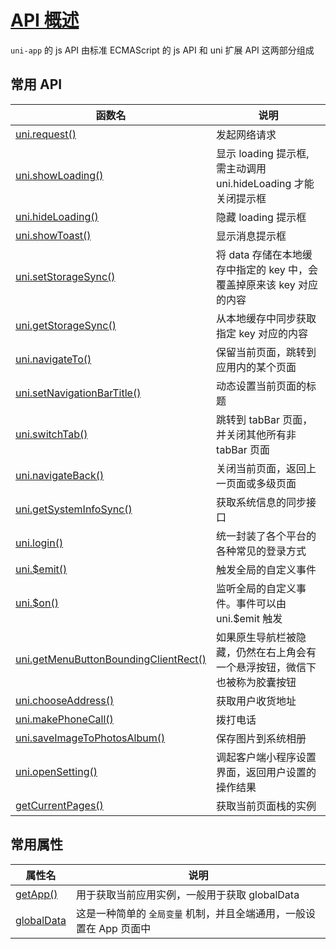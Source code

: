 # [API 概述](https://uniapp.dcloud.net.cn/api/)
`uni-app` 的 js API 由标准 ECMAScript 的 js API 和 uni 扩展 API 这两部分组成

## 常用 API

| 函数名                                                                                                                       | 说明                                                                       |
| ---------------------------------------------------------------------------------------------------------------------------- | -------------------------------------------------------------------------- |
| [uni.request()](https://uniapp.dcloud.net.cn/api/request/request.html#request)                                               | 发起网络请求                                                               |
| [uni.showLoading()](https://uniapp.dcloud.net.cn/api/ui/prompt.html#showloading)                                             | 显示 loading 提示框, 需主动调用 uni.hideLoading 才能关闭提示框             |
| [uni.hideLoading()](https://uniapp.dcloud.net.cn/api/ui/prompt.html#hideloading)                                             | 隐藏 loading 提示框                                                        |
| [uni.showToast()](https://uniapp.dcloud.net.cn/api/ui/prompt.html#showtoast)                                                 | 显示消息提示框                                                             |
| [uni.setStorageSync()](https://uniapp.dcloud.net.cn/api/storage/storage.html#setstoragesync)                                 | 将 data 存储在本地缓存中指定的 key 中，会覆盖掉原来该 key 对应的内容       |
| [uni.getStorageSync()](https://uniapp.dcloud.net.cn/api/storage/storage?id=getstoragesync#getstoragesync)                    | 从本地缓存中同步获取指定 key 对应的内容                                    |
| [uni.navigateTo()](https://uniapp.dcloud.net.cn/api/router.html#navigateto)                                                  | 保留当前页面，跳转到应用内的某个页面                                       |
| [uni.setNavigationBarTitle()](https://uniapp.dcloud.net.cn/api/ui/navigationbar.html#setnavigationbartitle)                  | 动态设置当前页面的标题                                                     |
| [uni.switchTab()](https://uniapp.dcloud.net.cn/api/router.html#switchtab)                                                    | 跳转到 tabBar 页面，并关闭其他所有非 tabBar 页面                           |
| [uni.navigateBack()](https://uniapp.dcloud.net.cn/api/router.html#navigateback)                                              | 关闭当前页面，返回上一页面或多级页面                                       |
| [uni.getSystemInfoSync()](https://uniapp.dcloud.net.cn/api/system/info.html#getsysteminfosync)                               | 获取系统信息的同步接口                                                     |
| [uni.login()](https://uniapp.dcloud.net.cn/api/plugins/login.html#login)                                                     | 统一封装了各个平台的各种常见的登录方式                                     |
| [uni.$emit()](https://uniapp.dcloud.net.cn/tutorial/page.html#emit)                                                          | 触发全局的自定义事件                                                       |
| [uni.$on()](https://uniapp.dcloud.net.cn/tutorial/page.html#on)                                                              | 监听全局的自定义事件。事件可以由 uni.$emit 触发                            |
| [uni.getMenuButtonBoundingClientRect()](https://uniapp.dcloud.net.cn/api/ui/menuButton.html#getmenubuttonboundingclientrect) | 如果原生导航栏被隐藏，仍然在右上角会有一个悬浮按钮，微信下也被称为胶囊按钮 |
| [uni.chooseAddress()](https://uniapp.dcloud.net.cn/api/other/choose-address.html#chooseaddress)                              | 获取用户收货地址                                                           |
| [uni.makePhoneCall()](https://uniapp.dcloud.net.cn/api/system/phone.html#makephonecall)                                      | 拨打电话                                                                   |
| [uni.saveImageToPhotosAlbum()](https://uniapp.dcloud.net.cn/api/media/image.html#saveimagetophotosalbum)                     | 保存图片到系统相册                                                         |
| [uni.openSetting()](https://uniapp.dcloud.net.cn/api/other/setting.html#opensetting)                                         | 调起客户端小程序设置界面，返回用户设置的操作结果                           |
| [getCurrentPages()](https://uniapp.dcloud.net.cn/tutorial/page.html#getcurrentpages)                                         | 获取当前页面栈的实例                                                       |

## 常用属性
| 属性名                                                                     | 说明                                                                |
| -------------------------------------------------------------------------- | ------------------------------------------------------------------- |
| [getApp()](https://uniapp.dcloud.net.cn/tutorial/page.html#getapp)         | 用于获取当前应用实例，一般用于获取 globalData                       |
| [globalData](https://uniapp.dcloud.net.cn/collocation/App.html#globaldata) | 这是一种简单的 `全局变量` 机制，并且全端通用，一般设置在 App 页面中 |
